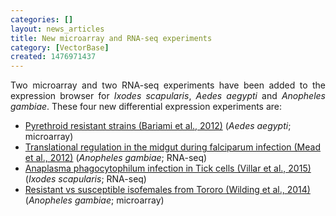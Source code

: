 ```yaml
---
categories: []
layout: news_articles
title: New microarray and RNA-seq experiments
category: [VectorBase]
created: 1476971437
---
```

<p align="justify">Two microarray and two RNA-seq experiments have been added to the expression browser for <i>Ixodes scapularis</i>, <i>Aedes aegypti</i> and <i>Anopheles gambiae</i>. These four new differential expression experiments are:
<ul>
<li><a href="/expression-browser/experiment/Pyrethroid%20resistant%20strains%20(Bariami%20et%20al.,%202012)">Pyrethroid resistant strains (Bariami et al., 2012)</a> (<i>Aedes aegypti</i>; microarray)</li>
<li><a href="/expression-browser/experiment/Translational%20regulation%20in%20the%20midgut%20during%20falciparum%20infection%20(Mead%20et%20al.,%202012)">Translational regulation in the midgut during falciparum infection (Mead et al., 2012)</a> (<i>Anopheles gambiae</i>; RNA-seq)</li>
<li><a href="/expression-browser/experiment/Anaplasma%20phagocytophilum%20infection%20in%20Tick%20cells%20(Villar%20et%20al.,%202015)">Anaplasma phagocytophilum infection in Tick cells (Villar et al., 2015)</a> (<i>Ixodes scapularis</i>; RNA-seq)</li>
<li><a href="/expression-browser/experiment/Resistant%20vs%20susceptible%20isofemales%20from%20Tororo%20(Wilding%20et%20al.,%202014)">Resistant vs susceptible isofemales from Tororo (Wilding et al., 2014)</a> (<i>Anopheles gambiae</i>; microarray)</li>
</ul>
